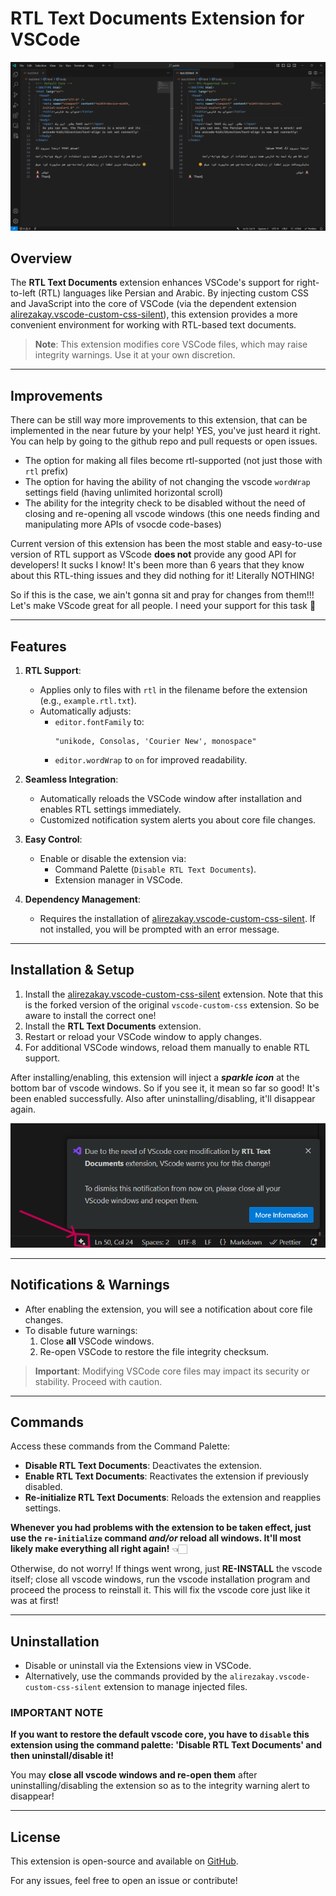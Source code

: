# RTL Text Documents Extension for VSCode

![screen-shot](ss0.png)

## Overview

The **RTL Text Documents** extension enhances VSCode's support for right-to-left (RTL) languages like Persian and Arabic. By injecting custom CSS and JavaScript into the core of VSCode (via the dependent extension [alirezakay.vscode-custom-css-silent](https://marketplace.visualstudio.com/items?itemName=alirezakay.vscode-custom-css-silent)), this extension provides a more convenient environment for working with RTL-based text documents.

> **Note**: This extension modifies core VSCode files, which may raise integrity warnings. Use it at your own discretion.

---

## Improvements

There can be still way more improvements to this extension, that can be implemented in the near future by your help! YES, you've just heard it right. You can help by going to the github repo and pull requests or open issues.

- The option for making all files become rtl-supported (not just those with `rtl` prefix)
- The option for having the ability of not changing the vscode `wordWrap` settings field (having unlimited horizontal scroll)
- The ability for the integrity check to be disabled without the need of closing and re-opening all vscode windows (this one needs finding and manipulating more APIs of vsocde code-bases)

Current version of this extension has been the most stable and easy-to-use version of RTL support as VScode **does not** provide any good API for developers! It sucks I know! It's been more than 6 years that they know about this RTL-thing issues and they did nothing for it! Literally NOTHING!

So if this is the case, we ain't gonna sit and pray for changes from them!!! Let's make VScode great for all people. I need your support for this task 🙂

---

## Features

1. **RTL Support**:
   - Applies only to files with `rtl` in the filename before the extension (e.g., `example.rtl.txt`).
   - Automatically adjusts:
     - `editor.fontFamily` to:
       ```
       "unikode, Consolas, 'Courier New', monospace"
       ```
     - `editor.wordWrap` to `on` for improved readability.

2. **Seamless Integration**:
   - Automatically reloads the VSCode window after installation and enables RTL settings immediately.
   - Customized notification system alerts you about core file changes.

3. **Easy Control**:
   - Enable or disable the extension via:
     - Command Palette (`Disable RTL Text Documents`).
     - Extension manager in VSCode.

4. **Dependency Management**:
   - Requires the installation of [alirezakay.vscode-custom-css-silent](https://marketplace.visualstudio.com/items?itemName=alirezakay.vscode-custom-css-silent). If not installed, you will be prompted with an error message.

---

## Installation & Setup

1. Install the [alirezakay.vscode-custom-css-silent](https://marketplace.visualstudio.com/items?itemName=alirezakay.vscode-custom-css-silent) extension. Note that this is the forked version of the original `vscode-custom-css` extension. So be aware to install the correct one!
2. Install the **RTL Text Documents** extension.
3. Restart or reload your VSCode window to apply changes.
4. For additional VSCode windows, reload them manually to enable RTL support.

After installing/enabling, this extension will inject a ***sparkle icon*** at the bottom bar of vscode windows. So if you see it, it mean so far so good! It's been enabled successfully. Also after uninstalling/disabling, it'll disappear again.

![screen-shot](ss1.png)

---

## Notifications & Warnings

- After enabling the extension, you will see a notification about core file changes.
- To disable future warnings:
  1. Close **all** VSCode windows.
  2. Re-open VSCode to restore the file integrity checksum.

> **Important**: Modifying VSCode core files may impact its security or stability. Proceed with caution.

---

## Commands

Access these commands from the Command Palette:

- **Disable RTL Text Documents**: Deactivates the extension.
- **Enable RTL Text Documents**: Reactivates the extension if previously disabled.
- **Re-initialize RTL Text Documents**: Reloads the extension and reapplies settings.

**Whenever you had problems with the extension to be taken effect, just use the `re-initialize` command *and/or* reload all windows. It'll most likely make everything all right again!** 👈🏻

Otherwise, do not worry! If things went wrong, just **RE-INSTALL** the vscode itself; close all vscode windows, run the vscode installation program and proceed the process to reinstall it. This will fix the vscode core just like it was at first!

---

## Uninstallation
- Disable or uninstall via the Extensions view in VSCode.
- Alternatively, use the commands provided by the `alirezakay.vscode-custom-css-silent` extension to manage injected files.


### IMPORTANT NOTE

**If you want to restore the default vscode core, you have to `disable` this extension using the command palette: 'Disable RTL Text Documents' and then uninstall/disable it!**

You may **close all vscode windows and re-open them** after uninstalling/disabling the extension so as to the integrity warning alert to disappear!

---

## License
This extension is open-source and available on [GitHub](https://github.com/alirezakay/vscode-rtl-text-documents).

For any issues, feel free to open an issue or contribute!

